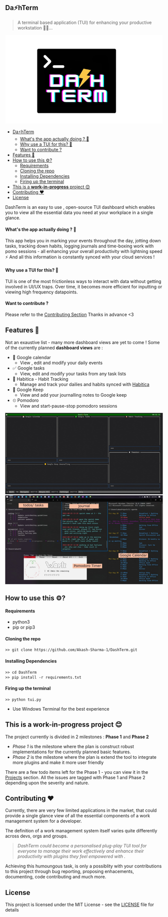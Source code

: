 ## Da⚡hTerm
>A terminal based application (TUI) for enhancing your productive workstation 👨‍💻...

![DashTerm Icon](images/Dashterm.png)

- [Da⚡hTerm](#dahterm)
    - [What's the app actually doing ? 🤔](#whats-the-app-actually-doing--)
    - [Why use a TUI for this? 🤔](#why-use-a-tui-for-this-)
    - [Want to contribute ?](#want-to-contribute-)
- [Features 📑](#features-)
- [How to use this ⚙?](#how-to-use-this-)
    - [Requirements](#requirements)
    - [Cloning the repo](#cloning-the-repo)
    - [Installing Dependencies](#installing-dependencies)
    - [Firing up the terminal](#firing-up-the-terminal)
- [This is a **work-in-progress** project 😊](#this-is-a-work-in-progress-project-)
- [Contributing ♥](#contributing-)
- [License](#license)


DashTerm is an easy to use , open-source TUI dashboard which enables you to view all the essential data you need at your workplace in a single glance.

#### What's the app actually doing ? 🤔
This app helps you in marking your events throughout the day, jotting down tasks, tracking down habits, logging journals and time-boxing work with pomo sessions - all enhancing your overall productivity with lightning speed ⚡
And all this information is constantly synced with your cloud services ! 

#### Why use a TUI for this? 🤔
TUI is one of the most frictionless ways to interact with data without getting involved in UI/UX traps.
Over time, it becomes more efficient for inputting or viewing high frequency datapoints.


#### Want to contribute ?
Please refer to the [Contributing Section](#contributing-) 
Thanks in advance <3


## Features 📑

Not an exaustive list - many more dashboard views are yet to come !
Some of the currently planned **dashboard views** are : 
- 📆 Google calendar
  - View , edit and modify your daily events
- ✅ Google tasks
  - View, edit and modify your tasks from any task lists
- 🎯 Habitica - Habit Tracking
  - Manage and track your dailies and habits synced with [Habitica](https://habitica.com/)
- 📒 Google Keep
  - View and add your journalling notes to Google keep 
- ⏲ Pomodoro
  - View and start-pause-stop pomodoro sessions 

![Demo1](/images/Demo1.jpg)
![Demo2](/images/Demo2.jpg)


## How to use this ⚙?
#### Requirements
- python3
- pip or pip3

#### Cloning the repo
```
>> git clone https://github.com/Akash-Sharma-1/DashTerm.git
```
#### Installing Dependencies
```
>> cd DashTerm
>> pip install -r requirements.txt
```
#### Firing up the terminal
```
>> python tui.py
```
- Use Windows Terminal for the best experience


## This is a **work-in-progress** project 😊

The project currently is divided in 2 milestones : **Phase 1** and **Phase 2**
- *Phase 1* is the milestone where the plan is construct robust implementations for the currently planned basic features.
- *Phase 2* is the milestone where the plan is extend the tool to integrate more plugins and make it more user friendly

There are a few todo items left for the Phase 1 - you can view it in the [Projects](https://github.com/users/Akash-Sharma-1/projects/1/views/1) section.
All the issues are tagged with Phase 1 and Phase 2 depending upon the severity and nature.

## Contributing ♥

Currently, there are very few limited applications in the market, that could provide a single glance view of all the essential components of a work management system for a developer. 

The definition of a work management system itself varies quite differently across devs, orgs and groups.
>*DashTerm could become a personalised plug-play TUI tool for everyone to manage their work effectively and enhance their productivity with plugins they feel empowered with .* 

Achieving this humoungous task, is only a possiblity with your contributions to this project through bug reporting, proposing enhacements, documenting, code contributing and much more.

## License 

This project is licensed under the MIT License - see the [LICENSE](LICENSE) file for details